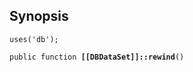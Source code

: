 ## Synopsis

<code>uses('db');</code>

<code>public function <b>[[DBDataSet]]::rewind</b>()</code>

